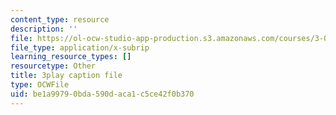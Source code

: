```yaml
---
content_type: resource
description: ''
file: https://ol-ocw-studio-app-production.s3.amazonaws.com/courses/3-091sc-introduction-to-solid-state-chemistry-fall-2010/be1a99790bda590daca1c5ce42f0b370_wyoFOdR64U8.vtt
file_type: application/x-subrip
learning_resource_types: []
resourcetype: Other
title: 3play caption file
type: OCWFile
uid: be1a9979-0bda-590d-aca1-c5ce42f0b370
---
```

